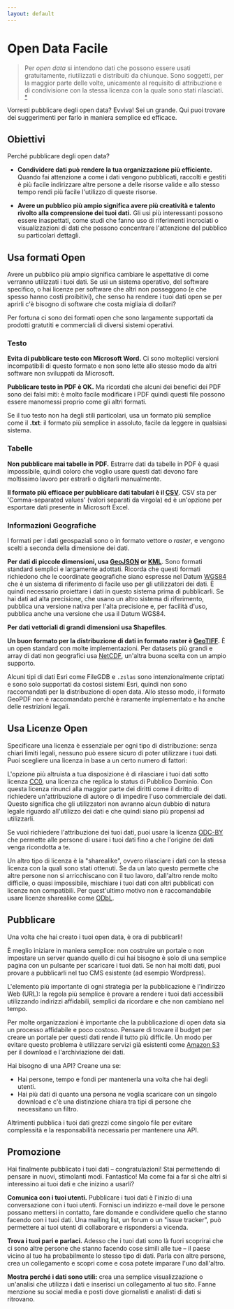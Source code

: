 ```yaml
---
layout: default
---
```


# Open Data Facile

> Per *open data* si intendono dati che possono essere usati gratuitamente, riutilizzati e distribuiti da chiunque. 
Sono soggetti, per la maggior parte delle volte, unicamente al requisito di attribuzione e di condivisione con la stessa licenza con la quale sono stati rilasciati. <sup><a href='http://opendatahandbook.org/it/what-is-open-data/'>*</a></sup>

Vorresti pubblicare degli open data? Evviva! Sei un grande. Qui puoi trovare dei suggerimenti per farlo in maniera semplice ed efficace.


## Obiettivi

Perché pubblicare degli open data?

* **Condividere dati può rendere la tua organizzazione più efficiente.** Quando fai attenzione a come i dati vengono pubblicati, raccolti e gestiti è più facile indirizzare altre persone a delle risorse valide e allo stesso tempo rendi più facile l'utilizzo di queste risorse. 

* **Avere un pubblico più ampio significa avere più creatività e talento rivolto alla comprensione dei tuoi dati.** Gli usi più interessanti possono essere inaspettati, come studi che fanno uso di riferimenti incrociati o visualizzazioni di dati che possono concentrare l'attenzione del pubblico su particolari dettagli.

## Usa formati Open

Avere un pubblico più ampio significa cambiare le aspettative di come verranno utilizzati i tuoi dati. Se usi un sistema operativo, del software specifico, o hai licenze per software che altri non posseggono (e che spesso hanno costi proibitivi), che senso ha rendere i tuoi dati open se per aprirli c'è bisogno di software che costa migliaia di dollari?

Per fortuna ci sono dei formati open che sono largamente supportati da prodotti gratutiti e commerciali di diversi sistemi operativi.

### Testo

**Evita di pubblicare testo con Microsoft Word.** Ci sono molteplici versioni incompatibili di questo formato e non sono lette allo stesso modo da altri software non sviluppati da Microsoft.

**Pubblicare testo in PDF è OK.** Ma ricordati che alcuni dei benefici dei PDF sono dei falsi miti: è molto facile modificare i PDF quindi questi file possono essere manomessi proprio come gli altri formati.

Se il tuo testo non ha degli stili particolari, usa un formato più semplice come il **.txt**: il formato più semplice in assoluto, facile da leggere in qualsiasi sistema.

### Tabelle

**Non pubblicare mai tabelle in PDF.** Estrarre dati da tabelle in PDF è quasi impossibile, quindi coloro che voglio usare questi dati devono fare moltissimo lavoro per estrarli o digitarli manualmente.

**Il formato più efficace per pubblicare dati tabulari è il [CSV](https://it.wikipedia.org/wiki/Comma-separated_values)**. CSV sta per 'Comma-separated values' (valori separati da virgola) ed è un'opzione per esportare dati presente in Microsoft Excel.

### Informazioni Geografiche

I formati per i dati geospaziali sono o in formato vettore o *raster*, e vengono scelti a seconda della dimensione dei dati.

**Per dati di piccole dimensioni, usa [GeoJSON](http://geojson.org/) or [KML](http://developers.google.com/kml/documentation/)**. 
Sono formati standard semplici e largamente adottati. Ricorda che questi formati richiedono che le coordinate geografiche siano espresse nel Datum [WGS84](http://en.wikipedia.org/wiki/World_Geodetic_System) che è un sistema di riferimento di facile uso per gli utilizzatori dei dati. È quindi necessario proiettare i dati in questo sistema prima di pubblicarli. Se hai dati ad alta precisione, che usano un altro sistema di riferimento, pubblica una versione nativa per l'alta precisione e, per facilità d'uso, pubblica anche una versione che usa il Datum WGS84.

**Per dati vettoriali di grandi dimensioni usa Shapefiles**. 

**Un buon formato per la distribuzione di dati in formato raster è [GeoTIFF](http://it.wikipedia.org/wiki/GeoTIFF).** È un open standard con molte implementazioni. Per datasets più grandi e array di dati non geografici usa  [NetCDF](https://en.wikipedia.org/wiki/NetCDF), un'altra buona scelta con un ampio supporto.

Alcuni tipi di dati Esri come FileGDB e `.zslas` sono intenzionalmente criptati e sono solo supportati da costosi sistemi Esri, quindi non sono raccomandati per la distribuzione di open data. Allo stesso modo, il formato GeoPDF non è raccomandato perché è raramente implementato e ha anche delle restrizioni legali.

## Usa Licenze Open

Specificare una licenza è essenziale per ogni tipo di distribuzione: senza chiari limiti legali, nessuno può essere sicuro di poter utilizzare i tuoi dati. Puoi scegliere una licenza in base a un certo numero di fattori:

L'opzione più altruista a tua disposizione è di rilasciare i tuoi dati sotto licenza [CC0](https://creativecommons.org/publicdomain/zero/1.0/deed.it), una licenza che replica lo status di Pubblico Dominio. Con questa licenza rinunci alla maggior parte dei diritti come il diritto di richiedere un'attribuzione di autore o di impedire l'uso commerciale dei dati. Questo significa che gli utilizzatori non avranno alcun dubbio di natura legale riguardo all'utilizzo dei dati e che quindi siano più propensi ad utilizzarli. 

Se vuoi richiedere l'attribuzione dei tuoi dati, puoi usare la licenza [ODC-BY](http://opendatacommons.org/licenses/by/summary/) che permette alle persone di usare i tuoi dati fino a che l'origine dei dati venga ricondotta a te.

Un altro tipo di licenza è la "sharealike", ovvero rilasciare i dati con la stessa licenza con la quali sono stati ottenuti. Se da un lato questo permette che altre persone non si arricchiscano con il tuo lavoro, dall'altro rende molto difficile, o quasi impossibile, mischiare i tuoi dati con altri pubblicati con licenze non compatibili. Per quest'ultimo motivo non è raccomandabile usare licenze sharealike come [ODbL](http://opendatacommons.org/licenses/odbl/).

## Pubblicare

Una volta che hai creato i tuoi open data, è ora di pubblicarli!

È meglio iniziare in maniera semplice: non costruire un portale o non impostare un server quando quello di cui hai bisogno è solo di una semplice pagina con un pulsante per scaricare i tuoi dati. Se non hai molti dati, puoi provare a pubblicarli nel tuo CMS esistente (ad esempio Wordpress). 

L'elemento più importante di ogni strategia per la pubblicazione è l'indirizzo Web (URL): la regola più semplice è provare a rendere i tuoi dati accessibili utilizzando indirizzi affidabili, semplici da ricordare e che non cambiano nel tempo.

Per molte organizzazioni è importante che la pubblicazione di open data sia un processo affidabile e poco costoso. Pensare di trovare il budget per creare un portale per questi dati rende il tutto più difficile. Un modo per evitare questo problema è utilizzare servizi già esistenti come [Amazon S3](http://aws.amazon.com/s3/) per il download e l'archiviazione dei dati.

Hai bisogno di una API? Creane una se:

* Hai persone, tempo e fondi per mantenerla una volta che hai degli utenti.
* Hai più dati di quanto una persona ne voglia scaricare con un singolo download e c'è una distinzione chiara tra tipi di persone che necessitano un filtro.

Altrimenti pubblica i tuoi dati grezzi come singolo file per evitare complessità e la responsabilità necessaria per mantenere una API.

## Promozione

Hai finalmente pubblicato i tuoi dati – congratulazioni! Stai permettendo di pensare in nuovi, stimolanti modi. Fantastico! Ma come fai a far sì che altri si interessino ai tuoi dati e che inizino a usarli?

**Comunica con i tuoi utenti.** Pubblicare i tuoi dati è l'inizio di una conversazione con i tuoi utenti. Fornisci un indirizzo e-mail dove le persone possano mettersi in contatto, fare domande e condividere quello che stanno facendo con i tuoi dati. Una mailing list, un forum o un "issue tracker", può permettere ai tuoi utenti di collaborare e rispondersi a vicenda.

**Trova i tuoi pari e parlaci.** Adesso che i tuoi dati sono là fuori scoprirai che ci sono altre persone che stanno facendo cose simili alle tue – il paese vicino al tuo ha probabilmente lo stesso tipo di dati. Parla con altre persone, crea un collegamento e scopri come e cosa potete imparare l'uno dall'altro.

**Mostra perché i dati sono utili:** crea una semplice visualizzazione o un'analisi che utilizza i dati e inserisci un collegamento al tuo sito. Fanne menzione su social media e posti dove giornalisti e analisti di dati si ritrovano.








